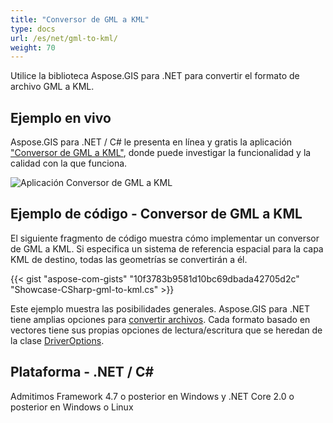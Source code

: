 ```yaml
---
title: "Conversor de GML a KML"
type: docs
url: /es/net/gml-to-kml/
weight: 70
---
```


Utilice la biblioteca Aspose.GIS para .NET para convertir el formato de archivo GML a KML.

## **Ejemplo en vivo**

Aspose.GIS para .NET / C# le presenta en línea y gratis la aplicación ["Conversor de GML a KML"](https://products.aspose.app/gis/conversion/gml-to-kml), donde puede investigar la funcionalidad y la calidad con la que funciona.

![Aplicación Conversor de GML a KML](conversion.png)

## **Ejemplo de código - Conversor de GML a KML**

El siguiente fragmento de código muestra cómo implementar un conversor de GML a KML. Si especifica un sistema de referencia espacial para la capa KML de destino, todas las geometrías se convertirán a él. 

{{< gist "aspose-com-gists" "10f3783b9581d10bc69dbada42705d2c" "Showcase-CSharp-gml-to-kml.cs" >}}

Este ejemplo muestra las posibilidades generales. Aspose.GIS para .NET tiene amplias opciones para [convertir archivos](https://docs.aspose.com/gis/net/vector-layers/). Cada formato basado en vectores tiene sus propias opciones de lectura/escritura que se heredan de la clase [DriverOptions](https://reference.aspose.com/gis/net/aspose.gis/driveroptions).

## **Plataforma - .NET / C#**

Admitimos Framework 4.7 o posterior en Windows y .NET Core 2.0 o posterior en Windows o Linux

